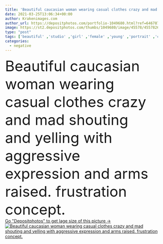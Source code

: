 ```yaml
---
title: 'Beautiful caucasian woman wearing casual clothes crazy and mad shouting and yelling with aggressive expression and arms raised. frustration concept. '
date: 2021-03-25T13:06:34+00:00
author: Krakenimages.com
author_url: https://depositphotos.com/portfolio-1049680.html?ref=64678756
image: https://st2.depositphotos.com/thumbs/1049680/image/45578/455782624/api_thumb_450.jpg?forcejpeg=true
type: "post"
tags: ['beautiful' ,'studio' ,'girl' ,'female' ,'young' ,'portrait' ,'caucasian' ,'mouth' ,'face' ,'style' ,'hands' ,'hand' ,'fashion' ,'cool' ,'emotion' ,'expression' ,'stylish' ,'woman' ,'stress' ,'emotional' ,'blonde' ,'negative' ,'clothes' ,'angry' ,'bad' ,'mad' ,'russian' ,'casual' ,'crazy' ,'shouting' ,'standing' ,'sad' ,'upset' ,'anger' ,'Furious' ,'shout' ,'scream' ,'frustration' ,'stressed' ,'gesture' ,'arms' ,'fashionable' ,'rage' ,'aggressive' ,'raised' ,'unhappy' ,'frustrated' ,'yelling' ]
categories: 
  - negative
---
```

<div aling="center">
            <font size="60"> Beautiful caucasian woman wearing casual clothes crazy and mad shouting and yelling with aggressive expression and arms raised. frustration concept.</font>   
</div>
<div>
    <a href='https://st2.depositphotos.com/thumbs/1049680/image/45578/455782624/api_thumb_450.jpg?forcejpeg=true?ref=64678756' target=_blank > Go "Depositphotos" to get lage size of this picture ->
        <img href='https://st2.depositphotos.com/thumbs/1049680/image/45578/455782624/api_thumb_450.jpg?forcejpeg=true?ref=64678756' src='https://st2.depositphotos.com/1049680/45578/i/950/depositphotos_455782624-stock-photo-beautiful-caucasian-woman-wearing-casual.jpg?forcejpeg=true' alt='Beautiful caucasian woman wearing casual clothes crazy and mad shouting and yelling with aggressive expression and arms raised. frustration concept.' >
    </a>
</div>

